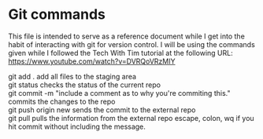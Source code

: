 # Git commands

This file is intended to serve as a reference document while I get into the habit of interacting with git for version control. I will be using the commands given while I followed the Tech With Tim tutorial at the following URL: https://www.youtube.com/watch?v=DVRQoVRzMIY

git add .
    add all files to the staging area  
git status
    checks the status of the current repo  
git commit -m "include a comment as to why you're commiting this."
    commits the changes to the repo  
git push origin new
    sends the commit to the external repo  
git pull
    pulls the information from the external repo
escape, colon, wq
    if you hit commit without including the message.
